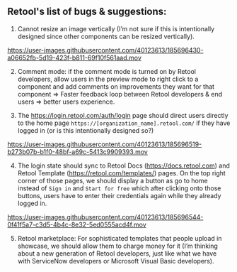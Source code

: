 ## Retool's list of bugs & suggestions:

1. Cannot resize an image vertically (I’m not sure if this is intentionally designed since other components can be resized vertically).


https://user-images.githubusercontent.com/40123613/185696430-a06652fb-5d19-423f-b811-69f10f561aad.mov


2. Comment mode: if the comment mode is turned on by Retool developers, allow users in the preview mode to right click to a component and add comments on improvements they want for that component => Faster feedback loop between Retool developers & end users => better users experience.

3. The https://login.retool.com/auth/login page should direct users directly to the home page `https://[organization_name].retool.com/` if they have logged in (or is this intentionally designed so?)


https://user-images.githubusercontent.com/40123613/185696519-b273b07b-b1f0-48bf-a69c-5413c9909393.mov


4. The login state should sync to Retool Docs (https://docs.retool.com) and Retool Template (https://retool.com/templates/) pages. On the top right corner of those pages, we should display a button as go to home instead of `Sign in` and `Start for free` which after clicking onto those buttons, users have to enter their credentials again while they already logged in.


https://user-images.githubusercontent.com/40123613/185696544-0f41f5a7-c3d5-4b4c-8e32-5ed0555acd4f.mov


5. Retool marketplace: For sophisticated templates that people upload in showcase, we should allow them to charge money for it (I’m thinking about a new generation of Retool developers, just like what we have with ServiceNow developers or Microsoft Visual Basic developers).
